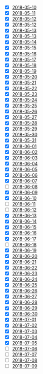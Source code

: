 - [x] [2018-05-10](./2018-05-10.md)
- [x] [2018-05-11](./2018-05-11.md)
- [x] [2018-05-12](./2018-05-12.md)
- [x] [2018-05-12](./2018-05-12.md)
- [x] [2018-05-13](./2018-05-13.md)
- [x] [2018-05-13](./2018-05-13.md)
- [x] [2018-05-14](./2018-05-14.md)
- [x] [2018-05-15](./2018-05-15.md)
- [x] [2018-05-16](./2018-05-16.md)
- [x] [2018-05-17](./2018-05-17.md)
- [x] [2018-05-18](./2018-05-18.md)
- [x] [2018-05-19](./2018-05-19.md)
- [x] [2018-05-20](./2018-05-20.md)
- [x] [2018-05-21](./2018-05-21.md)
- [x] [2018-05-22](./2018-05-22.md)
- [x] [2018-05-23](./2018-05-23.md)
- [x] [2018-05-24](./2018-05-24.md)
- [x] [2018-05-25](./2018-05-25.md)
- [x] [2018-05-26](./2018-05-26.md)
- [x] [2018-05-27](./2018-05-27.md)
- [x] [2018-05-28](./2018-05-28.md)
- [x] [2018-05-29](./2018-05-29.md)
- [x] [2018-05-30](./2018-05-30.md)
- [x] [2018-05-31](./2018-05-31.md)
- [x] [2018-06-01](./2018-06-01.md)
- [x] [2018-06-02](./2018-06-02.md)
- [x] [2018-06-03](./2018-06-03.md)
- [x] [2018-06-04](./2018-06-04.md)
- [x] [2018-06-05](./2018-06-05.md)
- [x] [2018-06-06](./2018-06-06.md)
- [x] [2018-06-07](./2018-06-07.md)
- [ ] [2018-06-08](./2018-06-08.md)
- [x] [2018-06-09](./2018-06-09.md)
- [x] [2018-06-10](./2018-06-10.md)
- [ ] [2018-06-11](./2018-06-11.md)
- [ ] [2018-06-12](./2018-06-12.md)
- [x] [2018-06-13](./2018-06-13.md)
- [x] [2018-06-14](./2018-06-14.md)
- [x] [2018-06-15](./2018-06-15.md)
- [x] [2018-06-16](./2018-06-16.md)
- [x] [2018-06-17](./2018-06-17.md)
- [ ] [2018-06-18](./2018-06-18.md)
- [x] [2018-06-19](./2018-06-19.md)
- [x] [2018-06-20](./2018-06-20.md)
- [x] [2018-06-21](./2018-06-21.md)
- [x] [2018-06-22](./2018-06-22.md)
- [x] [2018-06-23](./2018-06-23.md)
- [x] [2018-06-24](./2018-06-24.md)
- [x] [2018-06-25](./2018-06-25.md)
- [x] [2018-06-26](./2018-06-26.md)
- [x] [2018-06-27](./2018-06-27.md)
- [x] [2018-06-28](./2018-06-28.md)
- [x] [2018-06-29](./2018-06-29.md)
- [x] [2018-06-30](./2018-06-30.md)
- [x] [2018-07-01](./2018-07-01.md)
- [x] [2018-07-02](./2018-07-02.md)
- [x] [2018-07-03](./2018-07-03.md)
- [x] [2018-07-04](./2018-07-04.md)
- [x] [2018-07-05](./2018-07-05.md)
- [ ] [2018-07-06](./2018-07-06.md)
- [ ] [2018-07-07](./2018-07-07.md)
- [ ] [2018-07-08](./2018-07-08.md)
- [ ] [2018-07-09](./2018-07-09.md)
